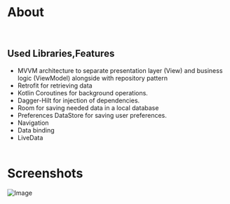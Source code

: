 <h1>About</h1>



</br>
<h2>Used Libraries,Features</h2>

<ul>

<li>MVVM architecture to separate presentation layer (View) and business logic (ViewModel) alongside with repository pattern</li>

<li>Retrofit for retrieving data</li>

<li>Kotlin Coroutines for background operations.</li>
  
<li>Dagger-Hilt for injection of dependencies.</li>
  
<li>Room for saving needed data in a local database</li>
  
<li>Preferences DataStore for saving user preferences.</li>

<li>Navigation</li>

<li>Data binding</li>
  
<li>LiveData </li>

</br>
</ul>

<h1>Screenshots</h1>
<img src="screen2.gif" title="icon" alt="Image" />
